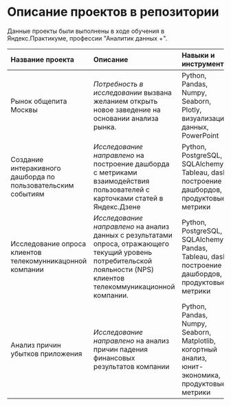 # Описание проектов в репозитории
Данные проекты были выполнены в ходе обучения в Яндекс.Практикуме, профессии "Аналитик данных +".

| Название проекта | Описание |	Навыки и инструменты | Ссылка |
| :--------------- | :------- | :------------------- | :----- |
| Рынок общепита Москвы | *Потребность в исследовании* вызвана желанием открыть новое заведение на основании анализа рынка.  | Python, Pandas, Numpy, Seaborn, Plotly, визуализация данных, PowerPoint | [*маркетинг-аналитик*. Проект-Исследование рынка общественного питания][1] |
| Создание интеракивного дашборда по пользовательским событиям  | *Исследование направлено* на построение дашборда с метриками взаимодействия пользователей с карточками статей в Яндекс.Дзене | Python, PostgreSQL, SQLAlchemy, Tableau, dash, построение дашбордов, продуктовые метрики | [*маркетинг-аналитик/BI-аналитик*. Проект-Дашборд по данным Яндекс.Дзен][2] |
| Исследование опроса клиентов телекомунникацонной компании | *Исследование направлено* на анализ данных с результатами опроса, отражающего текущий уровень потребительской лояльности (NPS) клиентов телекоммуникационной компании. | Python, PostgreSQL, SQLAlchemy, Pandas, Tableau, dash, построение дашбордов, продуктовые метрики | [*маркетинг-аналитик/BI-аналитик*. Проект-Дашборд отражающий текущий уровень NPS][3] |
| Анализ причин убытков приложения  | *Исследование направлено* на анализ причин падения финансовых результатов компании | Python, Pandas, Numpy, Seaborn, Matplotlib, когортный анализ, юнит-экономика, продуктовые метрики | [*маркетинг-аналитик*. Проект-Расчет LTV, CAC, Retention rate, DAU, WAU, MAU][4] |




[1]:https://github.com/tsladkova/Projects_YandexPracticum/tree/open_restaurant
[2]:https://github.com/tsladkova/Projects_YandexPracticum/tree/YandexZen
[3]:https://github.com/tsladkova/Projects_YandexPracticum/tree/telecomm_rate
[4]:https://github.com/tsladkova/Projects_YandexPracticum/tree/advirtisment_metrics
